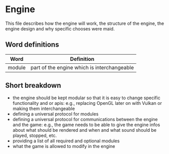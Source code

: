 # Engine

This file describes how the engine will work, the structure of the engine, the engine design and why specific chooses were maid.

## Word definitions

| Word | Definition |
|------|------------|
| module | part of the engine which is interchangeable |

## Short breakdown

- the engine should be kept modular so that it is easy to change specific functionality and or apis: e.g., replacing OpenGL later on with Vulkan or making them interchangeable
- defining a universal protocol for modules
- defining a universal protocol for communications between the engine and the game: e.g., the game needs to be able to give the engine infos about what should be rendered and when and what sound should be played, stopped, etc.
- providing a list of all required and optional modules
- what the game is allowed to modify in the engine
